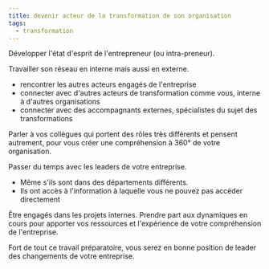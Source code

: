 ```yaml
---
title: devenir acteur de la transformation de son organisation
tags:
  - transformation
---
```

Développer l'état d'esprit de l'entrepreneur (ou intra-preneur).

Travailler son réseau en interne mais aussi en externe.

- rencontrer les autres acteurs engagés de l'entreprise
- connecter avec d'autres acteurs de transformation comme vous, interne à d'autres organisations
- connecter avec des accompagnants externes, spécialistes du sujet des transformations

Parler à vos collègues qui portent des rôles très différents et pensent autrement, pour vous créer une compréhension à 360° de votre organisation.

Passer du temps avec les leaders de votre entreprise.

- Même s'ils sont dans des départements différents.
- Ils ont accès à l'information à laquelle vous ne pouvez pas accéder directement

Être engagés dans les projets internes.
Prendre part aux dynamiques en cours pour apporter vos ressources et l'expérience de votre compréhension de l'entreprise.

Fort de tout ce travail préparatoire, vous serez en bonne position de leader des changements de votre entreprise.